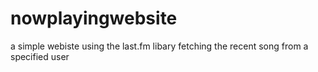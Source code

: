 # nowplayingwebsite
 a simple webiste using the last.fm libary fetching the recent song from a specified user

